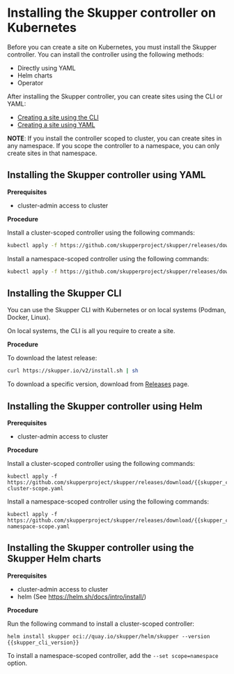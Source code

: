 <a id="kube-installing-controller"></a>
# Installing the Skupper controller on Kubernetes

Before you can create a site on Kubernetes, you must install the Skupper controller. 
You can install the controller using the following methods:

* Directly using YAML
* Helm charts
* Operator 

After installing the Skupper controller, you can create sites using the CLI or YAML:

* [Creating a site using the CLI][cli-site]
* [Creating a site using YAML][yaml-site]

[cli-site]: ../kube-cli/site-configuration.html
[yaml-site]: ../kube-yaml/site-configuration.html

**NOTE**: If you install the controller scoped to cluster, you can create sites in any namespace.
If you scope the controller to a namespace, you can only create sites in that namespace.


<a id="kube-installing-controller-yaml"></a>
## Installing the Skupper controller using YAML

**Prerequisites**

* cluster-admin access to cluster

**Procedure**

Install a cluster-scoped controller using the following commands:

```bash
kubectl apply -f https://github.com/skupperproject/skupper/releases/download/{{skupper_cli_version}}/skupper-cluster-scope.yaml
```

Install a namespace-scoped controller using the following commands:

```bash
kubectl apply -f https://github.com/skupperproject/skupper/releases/download/{{skupper_cli_version}}/skupper-namespace-scope.yaml
```

<a id="installing-cli"></a>
## Installing the Skupper CLI


You can use the Skupper CLI with Kubernetes or on local systems (Podman, Docker, Linux). 

On local systems, the CLI is all you require to create a site.

**Procedure**


To download the latest release:

```bash
curl https://skupper.io/v2/install.sh | sh
```

To download a specific version, download from [Releases](https://github.com/skupperproject/skupper/releases) page.



<a id="kube-installing-controller-helm"></a>
## Installing the Skupper controller using Helm

**Prerequisites**

* cluster-admin access to cluster

**Procedure**

Install a cluster-scoped controller using the following commands:

```
kubectl apply -f https://github.com/skupperproject/skupper/releases/download/{{skupper_cli_version}}/skupper-cluster-scope.yaml
```

Install a namespace-scoped controller using the following commands:

```
kubectl apply -f https://github.com/skupperproject/skupper/releases/download/{{skupper_cli_version}}/skupper-namespace-scope.yaml
```


<a id="kube-installing-controller-helm"></a>
## Installing the Skupper controller using the Skupper Helm charts

**Prerequisites**

* cluster-admin access to cluster
* helm (See https://helm.sh/docs/intro/install/)


**Procedure**

Run the following command to install a cluster-scoped controller:

```
helm install skupper oci://quay.io/skupper/helm/skupper --version {{skupper_cli_version}}
```
To install a namespace-scoped controller, add the `--set scope=namespace` option.


<!--
<a id="kube-installing-controller-operator"></a>
## Installing the Skupper controller using the Skupper Operator

**Prerequisites**

* cluster-admin access to cluster
* OpenShift

**Procedure**

1. Navigate to the **OperatorHub** in the **Administrator** view.
2. Search for `Skupper`, provided by `Skupper project`.
3. Select **stable-2.0** from **Channel**.
4. Select the latest **Version**.
5. Click **Install**.
-->
